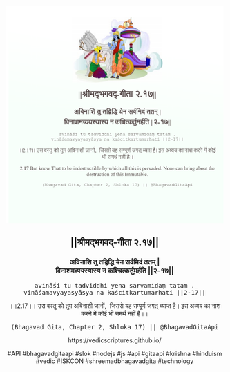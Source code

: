 <img src="../../asset/BG_2_17.png"/>
<center><h2>||श्रीमद्‍भगवद्‍-गीता २.१७||</h2>
<h3>अविनाशि तु तद्विद्धि येन सर्वमिदं ततम् |<br/>विनाशमव्ययस्यास्य न कश्चित्कर्तुमर्हति ||२-१७||</h3>
<pre>avināśi tu tadviddhi yena sarvamidaṃ tatam .<br/>vināśamavyayasyāsya na kaścitkartumarhati ||2-17||</pre>
<p>।।2.17।। उस वस्तु को तुम अविनाशी जानों,  जिससे यह सम्पूर्ण जगत् व्याप्त है। इस अव्यय का नाश करने में कोई भी समर्थ नहीं है।।</p>
<pre>(Bhagavad Gita, Chapter 2, Shloka 17) || @BhagavadGitaApi</pre><p>https://vedicscriptures.github.io/</p><p>#API #bhagavadgitaapi #slok #nodejs #js #api #gitaapi #krishna #hinduism #vedic #ISKCON #shreemadbhagavadgita #technology</p></center>